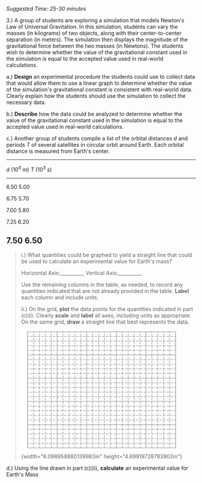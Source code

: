 *Suggested Time: 25-30 minutes*

3.) A group of students are exploring a simulation that models Newton's
Law of Universal Gravitation. In this simulation, students can vary the
masses (in kilograms) of two objects, along with their center-to-center
separation (in meters). The simulation then displays the magnitude of
the gravitational force between the two masses (in Newtons). The
students wish to determine whether the value of the gravitational
constant used in the simulation is equal to the accepted value used in
real-world calculations.

a.) **Design** an experimental procedure the students could use to
collect data that would allow them to use a linear graph to determine
whether the value of the simulation's gravitational constant is
consistent with real-world data. Clearly explain how the students should
use the simulation to collect the necessary data.

b.) **Describe** how the data could be analyzed to determine whether the
value of the gravitational constant used in the simulation is equal to
the accepted value used in real-world calculations.

c.) Another group of students compile a list of the orbital distances
$d$ and periods $T$ of several satellites in circular orbit around
Earth. Each orbital distance is measured from Earth's center.

  ------------------------------------------------------------------------
  $d$ $(10^{6}\ m)$ $T\ (10^{3}\ s)$                     
  ----------------- ------------------ ----------------- -----------------
  6.50              5.00                                 

  6.75              5.70                                 

  7.00              5.80                                 

  7.25              6.20                                 

  7.50              6.50                                 
  ------------------------------------------------------------------------

> i.) What quantities could be graphed to yield a straight line that
> could be used to calculate an experimental value for Earth's mass?
>
> Horizontal Axis:\_\_\_\_\_\_\_\_\_\_ Vertical
> Axis:\_\_\_\_\_\_\_\_\_\_
>
> Use the remaining columns in the table, as needed, to record any
> quantities indicated that are not already provided in the table.
> **Label** each column and include units.
>
> ii.) On the grid, **plot** the data points for the quantities
> indicated in part (c)(i). Clearly **scale** and **label** all axes,
> including units as appropriate. On the same grid, **draw** a straight
> line that best represents the data.
>
> ![](../../common/grid.png){width="6.098958880139983in"
> height="4.69919728783902in"}

d.) Using the line drawn in part (c)(ii), **calculate** an experimental
value for Earth's Mass
